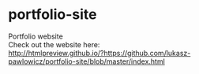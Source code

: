 # portfolio-site
Portfolio website
<br>Check out the website here:
<br>http://htmlpreview.github.io/?https://github.com/lukasz-pawlowicz/portfolio-site/blob/master/index.html
